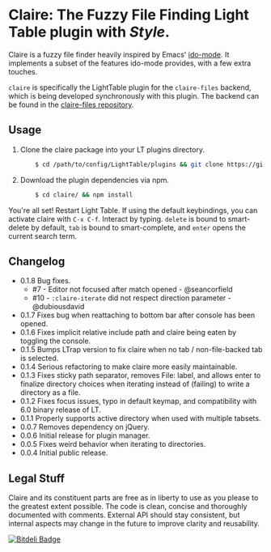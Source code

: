 # Claire: The Fuzzy File Finding Light Table plugin with _Style_.
Claire is a fuzzy file finder heavily inspired by Emacs' [ido-mode](http://www.emacswiki.org/emacs/InteractivelyDoThings).
It implements a subset of the features ido-mode provides, with a few extra touches.

`claire` is specifically the LightTable plugin for the `claire-files` backend, which is being developed synchronously with
this plugin. The backend can be found in the [claire-files repository](http://github.com/joshuafcole/claire-files).

## Usage
1. Clone the claire package into your LT plugins directory.

    ```bash
        $ cd /path/to/config/LightTable/plugins && git clone https://github.com/joshuafcole/claire.git
    ```
2. Download the plugin dependencies via npm.

    ```bash
        $ cd claire/ && npm install
    ```

You're all set! Restart Light Table. If using the default keybindings, you can activate claire with `C-x C-f`. Interact by typing. `delete` is bound to smart-delete by default, `tab` is bound to smart-complete, and `enter` opens the current search term.

## Changelog

* 0.1.8 Bug fixes.
  - #7 - Editor not focused after match opened - @seancorfield
  - #10 - `:claire-iterate` did not respect direction parameter - @dubiousdavid
* 0.1.7 Fixes bug when reattaching to bottom bar after console has been opened.
* 0.1.6 Fixes implicit relative include path and claire being eaten by toggling the console.
* 0.1.5 Bumps LTrap version to fix claire when no tab / non-file-backed tab is selected.
* 0.1.4 Serious refactoring to make claire more easily maintainable.
* 0.1.3 Fixes sticky path separator, removes File: label, and allows enter to finalize directory choices when iterating instead of (failing) to write a directory as a file.
* 0.1.2 Fixes focus issues, typo in default keymap, and compatibility with 6.0 binary release of LT.
* 0.1.1 Properly supports active directory when used with multiple tabsets.
* 0.0.7 Removes dependency on jQuery.
* 0.0.6 Initial release for plugin manager.
* 0.0.5 Fixes weird behavior when iterating to directories.
* 0.0.4 Initial public release.

## Legal Stuff
Claire and its constituent parts are free as in liberty to use as you please to the greatest extent possible. The code is
clean, concise and thoroughly documented with comments. External API should stay consistent, but internal aspects
may change in the future to improve clarity and reusability.


[![Bitdeli Badge](https://d2weczhvl823v0.cloudfront.net/joshuafcole/claire/trend.png)](https://bitdeli.com/free "Bitdeli Badge")

